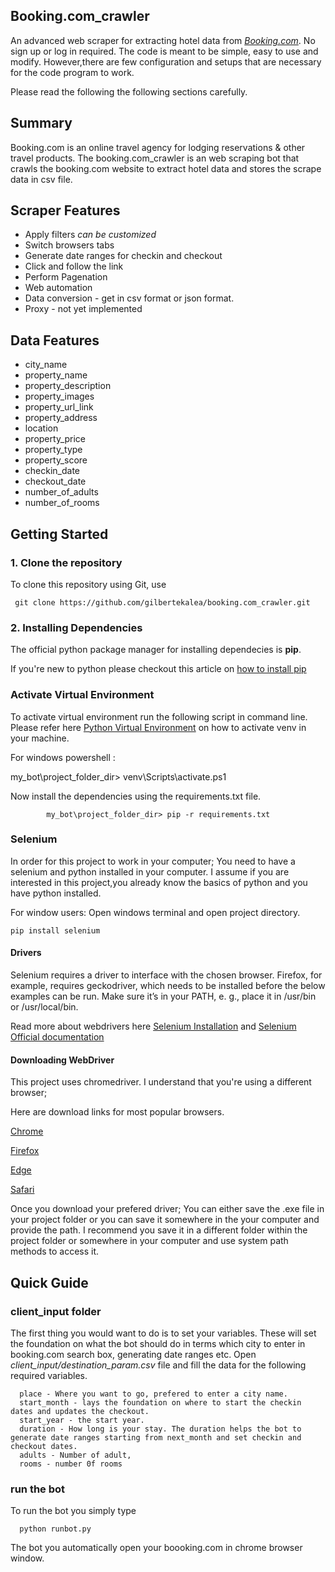 ## Booking.com_crawler

An advanced web scraper for extracting hotel data from *[Booking.com](https://www.booking.com/)*. No sign up or log in required. 
The code is meant to be simple, easy to use and modify. However,there are few configuration and setups that are necessary for the code program to work.

Please read the following the following sections carefully.  

## Summary
Booking.com is an online travel agency for lodging reservations & other travel products. The booking.com_crawler is an web scraping bot that crawls the booking.com website to extract hotel data and stores the scrape data in csv file. 
      
## Scraper Features

 - Apply filters *can be customized*
 - Switch browsers tabs
 - Generate date ranges for checkin and checkout
 - Click and follow the link
 - Perform Pagenation
 - Web automation
 - Data conversion - get in csv format or json format.
 - Proxy - not yet implemented
      
## Data Features 
- city_name 
- property_name 
- property_description
- property_images
- property_url_link
- property_address
- location
- property_price 
- property_type
- property_score
- checkin_date
- checkout_date
- number_of_adults
- number_of_rooms

## Getting Started

### 1. Clone the repository

To clone this repository using Git, use

     git clone https://github.com/gilbertekalea/booking.com_crawler.git

### 2. Installing Dependencies
The official python package manager for installing dependecies is **pip**. 

If you're new to python please checkout this article on [how to install pip](https://stackoverflow.com/questions/4750806/how-can-i-install-pip-on-windows)

### Activate Virtual Environment

To activate virtual environment run the following script in command line. Please refer here [Python Virtual Environment](https://docs.python.org/3/tutorial/venv.html) on how to activate venv in your machine.

For windows powershell : 

   my_bot\project_folder_dir> venv\Scripts\activate.ps1 

Now install the dependencies using the requirements.txt file.

            my_bot\project_folder_dir> pip -r requirements.txt

### Selenium

In order for this project to work in your computer; You need to have a selenium and python installed in your computer. 
I assume if you are interested in this project,you already know the basics of python and you have python installed. 

For window users: Open windows terminal and open project directory. 

    pip install selenium

#### **Drivers**
Selenium requires a driver to interface with the chosen browser. Firefox, for example, requires geckodriver, which needs to be installed before the below examples can be run. Make sure it’s in your PATH, e. g., place it in /usr/bin or /usr/local/bin.

Read more about webdrivers here [Selenium Installation](https://pypi.org/project/selenium/) and [Selenium Official documentation](https://www.selenium.dev/documentation/webdriver/)


#### **Downloading WebDriver**
This project uses chromedriver. I understand that you're using a different browser;

Here are download links for most popular browsers. 

[Chrome](https://chromedriver.chromium.org/downloads)

[Firefox](https://github.com/mozilla/geckodriver/releases)

[Edge](https://developer.microsoft.com/en-us/microsoft-edge/tools/webdriver/)

[Safari](https://webkit.org/blog/6900/webdriver-support-in-safari-10/)

Once you download your prefered driver; You can either save the .exe file in your project folder or you can save it somewhere in the your computer and provide the path. I recommend you save it in a different folder within the project folder or somewhere in your computer and use system path methods to access it. 

## Quick Guide
### client_input folder

 The first thing you would want to do is to set your variables. These will set the foundation on what the bot should do in terms which city to enter in booking.com     search box, generating date ranges etc. Open *client_input/destination_param.csv*  file and fill the data for  the following required variables.
 
      place - Where you want to go, prefered to enter a city name. 
      start_month - lays the foundation on where to start the checkin dates and updates the checkout. 
      start_year - the start year.  
      duration - How long is your stay. The duration helps the bot to generate date ranges starting from next_month and set checkin and checkout dates. 
      adults - Number of adult,
      rooms - number 0f rooms
      
### run the bot

To run the bot you simply type

      python runbot.py
      
 The bot you automatically open your boooking.com in chrome browser window. 
 

                                 
                             
                           
